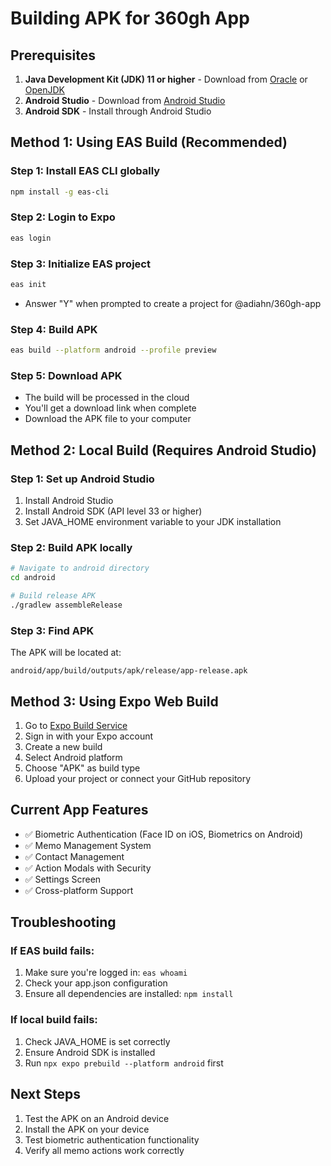 # Building APK for 360gh App

## Prerequisites
1. **Java Development Kit (JDK) 11 or higher** - Download from [Oracle](https://www.oracle.com/java/technologies/downloads/) or [OpenJDK](https://openjdk.org/)
2. **Android Studio** - Download from [Android Studio](https://developer.android.com/studio)
3. **Android SDK** - Install through Android Studio

## Method 1: Using EAS Build (Recommended)

### Step 1: Install EAS CLI globally
```bash
npm install -g eas-cli
```

### Step 2: Login to Expo
```bash
eas login
```

### Step 3: Initialize EAS project
```bash
eas init
```
- Answer "Y" when prompted to create a project for @adiahn/360gh-app

### Step 4: Build APK
```bash
eas build --platform android --profile preview
```

### Step 5: Download APK
- The build will be processed in the cloud
- You'll get a download link when complete
- Download the APK file to your computer

## Method 2: Local Build (Requires Android Studio)

### Step 1: Set up Android Studio
1. Install Android Studio
2. Install Android SDK (API level 33 or higher)
3. Set JAVA_HOME environment variable to your JDK installation

### Step 2: Build APK locally
```bash
# Navigate to android directory
cd android

# Build release APK
./gradlew assembleRelease
```

### Step 3: Find APK
The APK will be located at:
```
android/app/build/outputs/apk/release/app-release.apk
```

## Method 3: Using Expo Web Build

1. Go to [Expo Build Service](https://expo.dev/build)
2. Sign in with your Expo account
3. Create a new build
4. Select Android platform
5. Choose "APK" as build type
6. Upload your project or connect your GitHub repository

## Current App Features
- ✅ Biometric Authentication (Face ID on iOS, Biometrics on Android)
- ✅ Memo Management System
- ✅ Contact Management
- ✅ Action Modals with Security
- ✅ Settings Screen
- ✅ Cross-platform Support

## Troubleshooting

### If EAS build fails:
1. Make sure you're logged in: `eas whoami`
2. Check your app.json configuration
3. Ensure all dependencies are installed: `npm install`

### If local build fails:
1. Check JAVA_HOME is set correctly
2. Ensure Android SDK is installed
3. Run `npx expo prebuild --platform android` first

## Next Steps
1. Test the APK on an Android device
2. Install the APK on your device
3. Test biometric authentication functionality
4. Verify all memo actions work correctly
